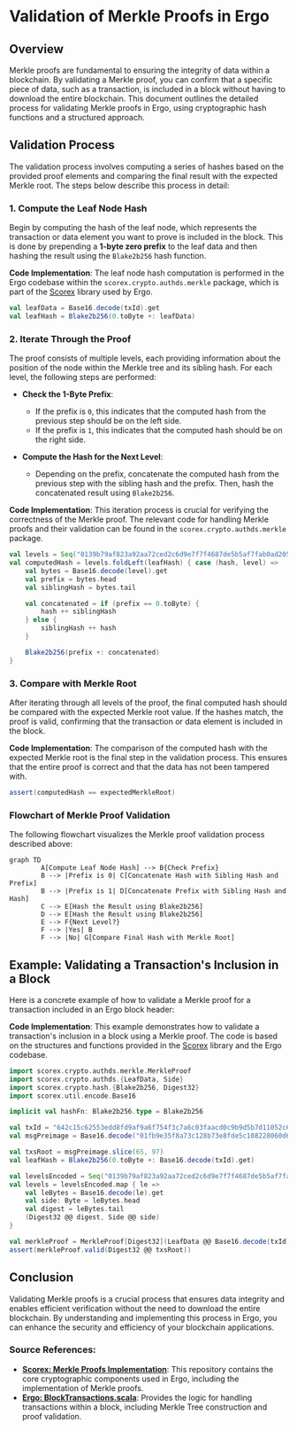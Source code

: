 # Validation of Merkle Proofs in Ergo

## Overview

Merkle proofs are fundamental to ensuring the integrity of data within a blockchain. By validating a Merkle proof, you can confirm that a specific piece of data, such as a transaction, is included in a block without having to download the entire blockchain. This document outlines the detailed process for validating Merkle proofs in Ergo, using cryptographic hash functions and a structured approach.

## Validation Process

The validation process involves computing a series of hashes based on the provided proof elements and comparing the final result with the expected Merkle root. The steps below describe this process in detail:

### 1. Compute the Leaf Node Hash

Begin by computing the hash of the leaf node, which represents the transaction or data element you want to prove is included in the block. This is done by prepending a **1-byte zero prefix** to the leaf data and then hashing the result using the `Blake2b256` hash function.

**Code Implementation**: The leaf node hash computation is performed in the Ergo codebase within the `scorex.crypto.authds.merkle` package, which is part of the [Scorex](https://github.com/ScorexFoundation/Scorex) library used by Ergo.

```scala
val leafData = Base16.decode(txId).get
val leafHash = Blake2b256(0.toByte +: leafData)
```

### 2. Iterate Through the Proof

The proof consists of multiple levels, each providing information about the position of the node within the Merkle tree and its sibling hash. For each level, the following steps are performed:

- **Check the 1-Byte Prefix**:
    - If the prefix is `0`, this indicates that the computed hash from the previous step should be on the left side.
    - If the prefix is `1`, this indicates that the computed hash should be on the right side.
    
- **Compute the Hash for the Next Level**:
    - Depending on the prefix, concatenate the computed hash from the previous step with the sibling hash and the prefix. Then, hash the concatenated result using `Blake2b256`.

**Code Implementation**: This iteration process is crucial for verifying the correctness of the Merkle proof. The relevant code for handling Merkle proofs and their validation can be found in the `scorex.crypto.authds.merkle` package.

```scala
val levels = Seq("0139b79af823a92aa72ced2c6d9e7f7f4687de5b5af7fab0ad205d3e54bda3f3ae")
val computedHash = levels.foldLeft(leafHash) { case (hash, level) =>
    val bytes = Base16.decode(level).get
    val prefix = bytes.head
    val siblingHash = bytes.tail

    val concatenated = if (prefix == 0.toByte) {
        hash ++ siblingHash
    } else {
        siblingHash ++ hash
    }

    Blake2b256(prefix +: concatenated)
}
```

### 3. Compare with Merkle Root

After iterating through all levels of the proof, the final computed hash should be compared with the expected Merkle root value. If the hashes match, the proof is valid, confirming that the transaction or data element is included in the block.

**Code Implementation**: The comparison of the computed hash with the expected Merkle root is the final step in the validation process. This ensures that the entire proof is correct and that the data has not been tampered with.

```scala
assert(computedHash == expectedMerkleRoot)
```

### Flowchart of Merkle Proof Validation

The following flowchart visualizes the Merkle proof validation process described above:

```mermaid
graph TD
        A[Compute Leaf Node Hash] --> B{Check Prefix}
        B --> |Prefix is 0| C[Concatenate Hash with Sibling Hash and Prefix]
        B --> |Prefix is 1| D[Concatenate Prefix with Sibling Hash and Hash]
        C --> E[Hash the Result using Blake2b256]
        D --> E[Hash the Result using Blake2b256]
        E --> F{Next Level?}
        F --> |Yes| B
        F --> |No| G[Compare Final Hash with Merkle Root]
```

## Example: Validating a Transaction's Inclusion in a Block

Here is a concrete example of how to validate a Merkle proof for a transaction included in an Ergo block header:

**Code Implementation**: This example demonstrates how to validate a transaction's inclusion in a block using a Merkle proof. The code is based on the structures and functions provided in the [Scorex](https://github.com/ScorexFoundation/Scorex) library and the Ergo codebase.

```scala
import scorex.crypto.authds.merkle.MerkleProof
import scorex.crypto.authds.{LeafData, Side}
import scorex.crypto.hash.{Blake2b256, Digest32}
import scorex.util.encode.Base16

implicit val hashFn: Blake2b256.type = Blake2b256

val txId = "642c15c62553edd8fd9af9a6f754f3c7a6c03faacd0c9b9d5b7d11052c6c6fe8"
val msgPreimage = Base16.decode("01fb9e35f8a73c128b73e8fde5c108228060d68f11a69359ee0fb9bfd84e7ecde6d19957ccbbe75b075b3baf1cac6126b6e80b5770258f4cec29fbde92337faeec74c851610658a40f5ae74aa3a4babd5751bd827a6ccc1fe069468ef487cb90a8c452f6f90ab0b6c818f19b5d17befd85de199d533893a359eb25e7804c8b5d7514d784c8e0e52dabae6e89a9d6ed9c84388b228e7cdee09462488c636a87931d656eb8b40f82a507008ccacbee05000000").get

val txsRoot = msgPreimage.slice(65, 97)
val leafHash = Blake2b256(0.toByte +: Base16.decode(txId).get)

val levelsEncoded = Seq("0139b79af823a92aa72ced2c6d9e7f7f4687de5b5af7fab0ad205d3e54bda3f3ae")
val levels = levelsEncoded.map { le =>
    val leBytes = Base16.decode(le).get
    val side: Byte = leBytes.head
    val digest = leBytes.tail
    (Digest32 @@ digest, Side @@ side)
}

val merkleProof = MerkleProof[Digest32](LeafData @@ Base16.decode(txId).get, levels)
assert(merkleProof.valid(Digest32 @@ txsRoot))
```

## Conclusion

Validating Merkle proofs is a crucial process that ensures data integrity and enables efficient verification without the need to download the entire blockchain. By understanding and implementing this process in Ergo, you can enhance the security and efficiency of your blockchain applications.

### Source References:

- **[Scorex: Merkle Proofs Implementation](https://github.com/ScorexFoundation/Scorex)**: This repository contains the core cryptographic components used in Ergo, including the implementation of Merkle proofs.
- **[Ergo: BlockTransactions.scala](https://github.com/ergoplatform/ergo/blob/master/ergo-core/src/main/scala/org/ergoplatform/modifiers/history/BlockTransactions.scala)**: Provides the logic for handling transactions within a block, including Merkle Tree construction and proof validation.
